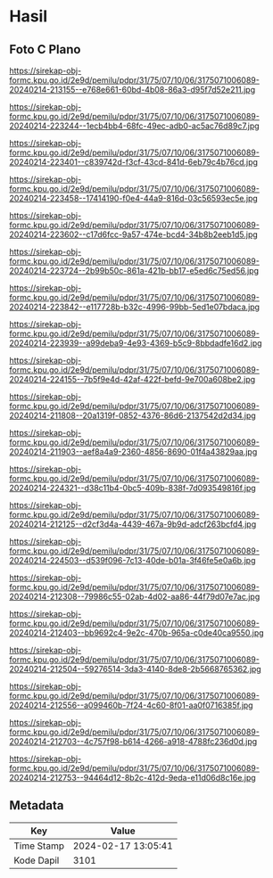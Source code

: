 # Hasil

## Foto C Plano

https://sirekap-obj-formc.kpu.go.id/2e9d/pemilu/pdpr/31/75/07/10/06/3175071006089-20240214-213155--e768e661-60bd-4b08-86a3-d95f7d52e211.jpg

https://sirekap-obj-formc.kpu.go.id/2e9d/pemilu/pdpr/31/75/07/10/06/3175071006089-20240214-223244--1ecb4bb4-68fc-49ec-adb0-ac5ac76d89c7.jpg

https://sirekap-obj-formc.kpu.go.id/2e9d/pemilu/pdpr/31/75/07/10/06/3175071006089-20240214-223401--c839742d-f3cf-43cd-841d-6eb79c4b76cd.jpg

https://sirekap-obj-formc.kpu.go.id/2e9d/pemilu/pdpr/31/75/07/10/06/3175071006089-20240214-223458--17414190-f0e4-44a9-816d-03c56593ec5e.jpg

https://sirekap-obj-formc.kpu.go.id/2e9d/pemilu/pdpr/31/75/07/10/06/3175071006089-20240214-223602--c17d6fcc-9a57-474e-bcd4-34b8b2eeb1d5.jpg

https://sirekap-obj-formc.kpu.go.id/2e9d/pemilu/pdpr/31/75/07/10/06/3175071006089-20240214-223724--2b99b50c-861a-421b-bb17-e5ed6c75ed56.jpg

https://sirekap-obj-formc.kpu.go.id/2e9d/pemilu/pdpr/31/75/07/10/06/3175071006089-20240214-223842--e117728b-b32c-4996-99bb-5ed1e07bdaca.jpg

https://sirekap-obj-formc.kpu.go.id/2e9d/pemilu/pdpr/31/75/07/10/06/3175071006089-20240214-223939--a99deba9-4e93-4369-b5c9-8bbdadfe16d2.jpg

https://sirekap-obj-formc.kpu.go.id/2e9d/pemilu/pdpr/31/75/07/10/06/3175071006089-20240214-224155--7b5f9e4d-42af-422f-befd-9e700a608be2.jpg

https://sirekap-obj-formc.kpu.go.id/2e9d/pemilu/pdpr/31/75/07/10/06/3175071006089-20240214-211808--20a1319f-0852-4376-86d6-2137542d2d34.jpg

https://sirekap-obj-formc.kpu.go.id/2e9d/pemilu/pdpr/31/75/07/10/06/3175071006089-20240214-211903--aef8a4a9-2360-4856-8690-01f4a43829aa.jpg

https://sirekap-obj-formc.kpu.go.id/2e9d/pemilu/pdpr/31/75/07/10/06/3175071006089-20240214-224321--d38c11b4-0bc5-409b-838f-7d093549816f.jpg

https://sirekap-obj-formc.kpu.go.id/2e9d/pemilu/pdpr/31/75/07/10/06/3175071006089-20240214-212125--d2cf3d4a-4439-467a-9b9d-adcf263bcfd4.jpg

https://sirekap-obj-formc.kpu.go.id/2e9d/pemilu/pdpr/31/75/07/10/06/3175071006089-20240214-224503--d539f096-7c13-40de-b01a-3f46fe5e0a6b.jpg

https://sirekap-obj-formc.kpu.go.id/2e9d/pemilu/pdpr/31/75/07/10/06/3175071006089-20240214-212308--79986c55-02ab-4d02-aa86-44f79d07e7ac.jpg

https://sirekap-obj-formc.kpu.go.id/2e9d/pemilu/pdpr/31/75/07/10/06/3175071006089-20240214-212403--bb9692c4-9e2c-470b-965a-c0de40ca9550.jpg

https://sirekap-obj-formc.kpu.go.id/2e9d/pemilu/pdpr/31/75/07/10/06/3175071006089-20240214-212504--59276514-3da3-4140-8de8-2b5668765362.jpg

https://sirekap-obj-formc.kpu.go.id/2e9d/pemilu/pdpr/31/75/07/10/06/3175071006089-20240214-212556--a099460b-7f24-4c60-8f01-aa0f0716385f.jpg

https://sirekap-obj-formc.kpu.go.id/2e9d/pemilu/pdpr/31/75/07/10/06/3175071006089-20240214-212703--4c757f98-b614-4266-a918-4788fc236d0d.jpg

https://sirekap-obj-formc.kpu.go.id/2e9d/pemilu/pdpr/31/75/07/10/06/3175071006089-20240214-212753--94464d12-8b2c-412d-9eda-e11d06d8c16e.jpg


## Metadata

| Key        | Value               |
| ---------- | ------------------- |
| Time Stamp | 2024-02-17 13:05:41 |
| Kode Dapil | 3101                |



